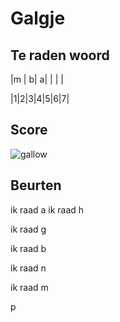 # Galgje

## Te raden woord

|m | b| a| | | |

|1|2|3|4|5|6|7|

## Score
![gallow](./images/4.png)

## Beurten
ik raad a
ik raad h

ik raad g

ik raad b

ik raad n

ik raad m

p
